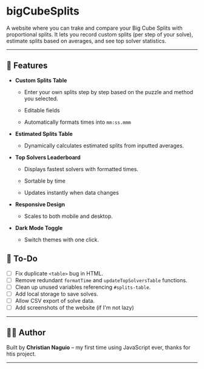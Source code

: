 # bigCubeSplits

A website where you can trake and compare your Big Cube Splits with proportional splits.
It lets you record custom splits (per step of your solve), estimate splits based on averages, and see top solver statistics.

---

## 🚀 Features

* **Custom Splits Table**
  * Enter your own splits step by step based on the puzzle and method you selected.

  * Editable fields
  * Automatically formats times into `mm:ss.mmm`

* **Estimated Splits Table**
  * Dynamically calculates estimated splits from inputted averages.

* **Top Solvers Leaderboard**
  * Displays fastest solvers with formatted times.

  * Sortable by time
  * Updates instantly when data changes

* **Responsive Design**
  * Scales to both mobile and desktop.

* **Dark Mode Toggle**
  * Switch themes with one click.

## 📝 To-Do

* [ ] Fix duplicate `<table>` bug in HTML.
* [ ] Remove redundant `formatTime` and `updateTopSolversTable` functions.
* [ ] Clean up unused variables referencing `#splits-table`.
* [ ] Add local storage to save solves.
* [ ] Allow CSV export of solve data.
* [ ] Add screenshots of the website (if I'm not lazy)

---

## 🧑‍💻 Author

Built by **Christian Naguio** – my first time using JavaScript ever, thanks for htis project.

---


